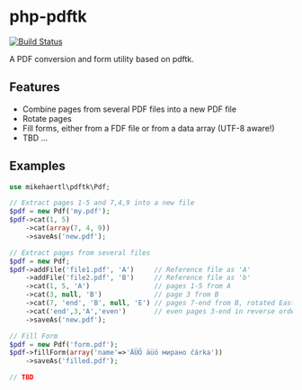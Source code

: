 php-pdftk
=========

[![Build Status](https://secure.travis-ci.org/mikehaertl/php-pdftk.png)](http://travis-ci.org/mikehaertl/php-pdftk)

A PDF conversion and form utility based on pdftk.

## Features

 * Combine pages from several PDF files into a new PDF file
 * Rotate pages
 * Fill forms, either from a FDF file or from a data array (UTF-8 aware!)
 * TBD ...

## Examples

```php
use mikehaertl\pdftk\Pdf;

// Extract pages 1-5 and 7,4,9 into a new file
$pdf = new Pdf('my.pdf');
$pdf->cat(1, 5)
    ->cat(array(7, 4, 9))
    ->saveAs('new.pdf');

// Extract pages from several files
$pdf = new Pdf;
$pdf->addFile('file1.pdf', 'A')     // Reference file as 'A'
    ->addFile('file2.pdf', 'B')     // Reference file as 'b'
    ->cat(1, 5, 'A')                // pages 1-5 from A
    ->cat(3, null, 'B')             // page 3 from B
    ->cat(7, 'end', 'B', null, 'E') // pages 7-end from B, rotated East
    ->cat('end',3,'A','even')       // even pages 3-end in reverse order from A
    ->saveAs('new.pdf');

// Fill Form
$pdf = new Pdf('form.pdf');
$pdf->fillForm(array('name'=>'ÄÜÖ äüö мирано čárka'))
    ->saveAs('filled.pdf');

// TBD

```
